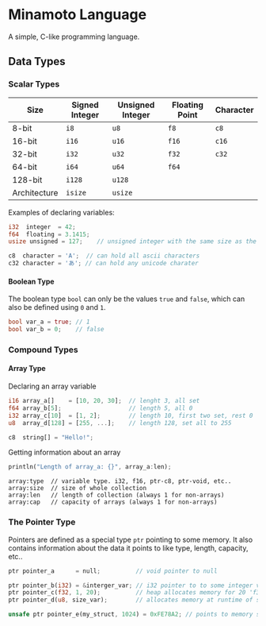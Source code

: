 # Minamoto Language
A simple, C-like programming language.


## Data Types


### Scalar Types
| Size | Signed Integer | Unsigned Integer | Floating Point | Character |
| ------ | ------ | ------ | ------ | ------ |
| 8-bit | `i8` | `u8` | `f8` | `c8` |
| 16-bit | `i16` | `u16` | `f16` | `c16` |
| 32-bit | `i32` | `u32` | `f32` | `c32` |
| 64-bit | `i64` | `u64` | `f64` |
| 128-bit | `i128` | `u128` |
| Architecture | `isize` | `usize` |

Examples of declaring variables:

```rust
i32  integer  = 42;
f64  floating = 3.1415;
usize unsigned = 127;    // unsigned integer with the same size as the architecture
```

```rust
c8  character = 'A';  // can hold all ascii characters
c32 character = 'あ'; // can hold any unicode charater
```

#### Boolean Type
The boolean type `bool` can only be the values `true` and `false`, which can also be defined using `0` and `1`.

```rust
bool var_a = true; // 1
bool var_b = 0;    // false
```

### Compound Types

#### Array Type
Declaring an array variable
```rust
i16 array_a[]    = [10, 20, 30];  // lenght 3, all set
f64 array_b[5];                   // length 5, all 0
i32 array_c[10]  = [1, 2];        // length 10, first two set, rest 0
u8  array_d[128] = [255, ...];    // length 128, set all to 255

c8  string[] = "Hello!";
```
Getting information about an array
```rust
println("Length of array_a: {}", array_a:len);
```

```mina
array:type	// variable type. i32, f16, ptr-c8, ptr-void, etc..
array:size	// size of whole collection
array:len	// length of collection (always 1 for non-arrays)
array:cap	// capacity of arrays (always 1 for non-arrays)
```

### The Pointer Type
Pointers are defined as a special type `ptr` pointing to some memory. It also contains information about the data it points to like type, length, capacity, etc..

```rust
ptr pointer_a      = null;          // void pointer to null

ptr pointer_b(i32) = &interger_var; // i32 pointer to to some integer value of the same size
ptr pointer_c(f32, 1, 20);          // heap allocates memory for 20 'f32' values at runtime, with current length set to 1
ptr pointer_d(u8, size_var);        // allocates memory at runtime of size size_var

unsafe ptr pointer_e(my_struct, 1024) = 0xFE78A2; // points to memory specified and mappes it as an array of 'my_struct' (this is considered unsafe)
```


